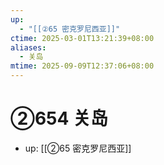 ```yaml
---
up:
  - "[[②65 密克罗尼西亚]]"
ctime: 2025-03-01T13:21:39+08:00
aliases:
  - 关岛
mtime: 2025-09-09T12:37:06+08:00
---
```


# ②654 关岛

- up: [[②65 密克罗尼西亚]]
